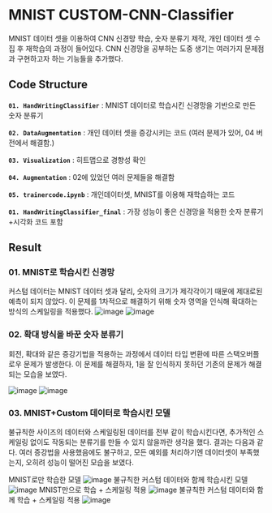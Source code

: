 # MNIST CUSTOM-CNN-Classifier

MNIST 데이터 셋을 이용하여 CNN 신경망 학습, 숫자 분류기 제작, 개인 데이터 셋 수집 후 재학습의 과정이 들어있다. CNN 신경망을 공부하는 도중 생기는 여러가지 문제점과 구현하고자 하는 기능들을 추가했다. 

## Code Structure

**`01. HandWritingClassifier`** : MNIST 데이터로 학습시킨 신경망을 기반으로 만든 숫자 분류기 

**`02. DataAugmentation`** : 개인 데이터 셋을 증강시키는 코드 (여러 문제가 있어, 04 버전에서 해결함.)

**`03. Visualization`** : 히트맵으로 경향성 확인

**`04. Augmentation`** : 02에 있었던 여러 문제들을 해결함 

**`05. trainercode.ipynb`** : 개인데이터셋, MNIST를 이용해 재학습하는 코드

**`01. HandWritingClassifier_final`** : 가장 성능이 좋은 신경망을 적용한 숫자 분류기+시각화 코드 포함

## Result
### 01. MNIST로 학습시킨 신경망
커스텀 데이터는 MNIST 데이터 셋과 달리, 숫자의 크기가 제각각이기 때문에 제대로된 예측이 되지 않았다. 이 문제를 1차적으로 해결하기 위해 숫자 영역을 인식해 확대하는 방식의 스케일링을 적용했다. 
![image](https://github.com/Tonnonssi/MNISTCUSTOM-CNN-Classifier/assets/126959470/30258b11-5649-418f-8591-88f2d952fa24)
![image](https://github.com/Tonnonssi/MNISTCUSTOM-CNN-Classifier/assets/126959470/b726eef1-e33a-4d0a-8b76-8daa548edbf3)

### 02. 확대 방식을 바꾼 숫자 분류기
회전, 확대와 같은 증강기법을 적용하는 과정에서 데이터 타입 변환에 따른 스택오버플로우 문제가 발생한다. 이 문제를 해결하자, 1을 잘 인식하지 못하던 기존의 문제가 해결되는 모습을 보였다. 

![image](https://github.com/Tonnonssi/MNISTCUSTOM-CNN-Classifier/assets/126959470/11f9bd62-5500-4fbf-8c2f-bd9fa6581a5e)
![image](https://github.com/Tonnonssi/MNISTCUSTOM-CNN-Classifier/assets/126959470/b45e830b-712a-4f0b-98c8-bfd450ab5bbe)


### 03. MNIST+Custom 데이터로 학습시킨 모델
불규칙한 사이즈의 데이터와 스케일링된 데이터를 전부 같이 학습시킨다면, 추가적인 스케일링 없이도 작동되는 분류기를 만들 수 있지 않을까란 생각을 했다. 결과는 다음과 같다. 여러 증강법을 사용했음에도 불구하고, 모든 예외를 처리하기엔 데이터셋이 부족했는지, 오히려 성능이 떨어진 모습을 보였다.

MNIST로만 학습한 모델
![image](https://github.com/Tonnonssi/MNISTCUSTOM-CNN-Classifier/assets/126959470/5b3fdb5a-ddac-43f8-8f27-20b3cdbf2379)
불규칙한 커스텀 데이터와 함께 학습시킨 모델
![image](https://github.com/Tonnonssi/MNISTCUSTOM-CNN-Classifier/assets/126959470/7ea59e04-7a96-4588-b911-96eb3c87b9ce)
MNIST만으로 학습 + 스케일링 적용
![image](https://github.com/Tonnonssi/MNISTCUSTOM-CNN-Classifier/assets/126959470/373681fb-9c6c-4997-a155-0b31e633ea75)
불규칙한 커스텀 데이터와 함께 학습 + 스케일링 적용
![image](https://github.com/Tonnonssi/MNISTCUSTOM-CNN-Classifier/assets/126959470/5aaa573e-49e8-4a3e-949d-bf02b2804b28)


